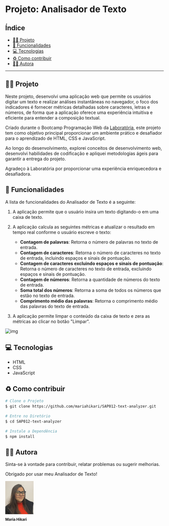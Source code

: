 # Projeto: Analisador de Texto

## Índice

- [👩‍💻 Projeto](#-projeto)
- [🧠 Funcionalidades](#-funcionalidades)
- [💻 Tecnologias](#-tecnologias)
- [♻️ Como contribuir](#como-contribuir)
- [💁‍♀️ Autora](#-autora)

---

## 👩‍💻 Projeto

Neste projeto, desenvolvi uma aplicação web que permite os usuários digitar um texto e realizar análises instantâneas no navegador, o foco dos indicadores é fornecer métricas detalhadas sobre caracteres, letras e números, de forma que a aplicação oferece uma experiência intuitiva e eficiente para entender a composição textual.

Criado durante o Bootcamp Programação Web da [Laboratória](https://www.laboratoria.la/br), este projeto tem como objetivo principal proporcionar um ambiente prático e desafiador para o aprendizado de HTML, CSS e JavaScript. 

Ao longo do desenvolvimento, explorei conceitos de desenvolvimento web, desenvolvi habilidades de codificação e apliquei metodologias ágeis para garantir a entrega do projeto.

Agradeço à Laboratória por proporcionar uma experiência enriquecedora e desafiadora.

## 🧠 Funcionalidades

A lista de funcionalidades do Analisador de Texto é a seguinte:

1. A aplicação permite que o usuário insira um texto digitando-o em uma caixa de texto.

2. A aplicação calcula as seguintes métricas e atualizar o resultado em tempo real conforme o usuário escreve o texto:

    - **Contagem de palavras**: Retorna o número de palavras no texto de entrada.
    - **Contagem de caracteres**: Retorna o número de caracteres no texto de entrada, incluindo espaços e sinais de pontuação.
    - **Contagem de caracteres excluindo espaços e sinais de pontuação**: Retorna o número de caracteres no texto de entrada, excluindo espaços e sinais de pontuação.
    - **Contagem de números**: Retorna a quantidade de números do texto de entrada.
    - **Soma total dos números**: Retorna a soma de todos os números que estão no texto de entrada.
    - **Comprimento médio das palavras**: Retorna o comprimento médio das palavras do texto de entrada.

3. A aplicação permite limpar o conteúdo da caixa de texto e zera as métricas ao clicar no botão "Limpar".

![img](https://github.com/Laboratoria/SAP012-text-analyzer/assets/152895146/49ad229a-4544-4665-ac13-b658e51065ae)

## 💻 Tecnologias 

  + HTML
  + CSS
  + JavaScript

## ♻️ Como contribuir 
```bash
# Clone o Projeto
$ git clone https://github.com/mariahikari/SAP012-text-analyzer.git
```

```bash
# Entre no Diretório
$ cd SAP012-text-analyzer
```

```bash
# Instale a Dependência
$ npm install
```

## 💁‍♀️ Autora

Sinta-se à vontade para contribuir, relatar problemas ou sugerir melhorias. 

Obrigado por usar meu Analisador de Texto!


<a href="https://github.com/mariahikari">
<img src="Autora.jpg" width="90px"
<br>
<br>
  <sub><b>Maria Hikari</b></sub></a>






